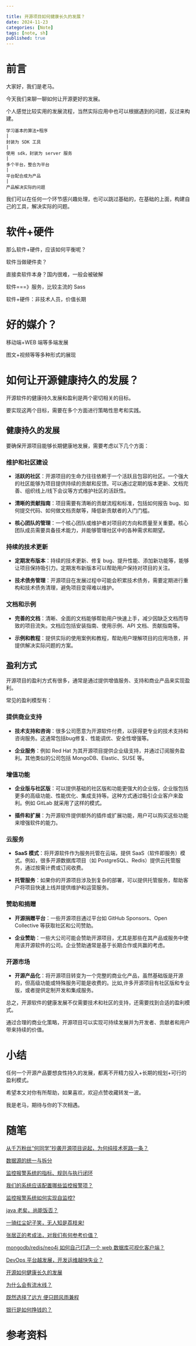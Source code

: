 ```yaml
---

title: 开源项目如何健康长久的发展？
date: 2024-11-23
categories: [Note]
tags: [note, sh]
published: true
---
```




# 前言

大家好，我们是老马。

今天我们来聊一聊如何让开源更好的发展。

个人感觉比较实用的发展流程，当然实际应用中也可以根据遇到的问题，反过来构建。

```
学习基本的算法+程序
|
封装为 SDK 工具
|
使用 sdk，封装为 server 服务
|
多个平台，整合为平台
|
平台配合成为产品
|
产品解决实际的问题
```

我们可以在任何一个环节感兴趣处理，也可以跳过基础的，在基础的上面，构建自己的工具，解决实际的问题。

# 软件+硬件

那么软件+硬件，应该如何平衡呢？

软件当做硬件卖？

直接卖软件本身？国内很难，一般会被破解

软件===》服务，比较主流的 Sass

软件+硬件：非技术人员，价值长期

# 好的媒介？

移动端+WEB 端等多端发展

图文+视频等等多种形式的展现

# 如何让开源健康持久的发展？

开源软件的健康持久发展和盈利是两个密切相关的目标。

要实现这两个目标，需要在多个方面进行策略性思考和实践。

## 健康持久的发展

要确保开源项目能够长期健康地发展，需要考虑以下几个方面：

### 维护和社区建设

- **活跃的社区**：开源项目的生命力往往依赖于一个活跃且包容的社区。一个强大的社区能够为项目提供持续的贡献和反馈。可以通过定期的版本更新、文档完善、组织线上/线下会议等方式维护社区的活跃性。

- **清晰的贡献指南**：项目需要有清晰的贡献流程和标准，包括如何报告 bug、如何提交代码、如何做文档贡献等，降低新贡献者的入门门槛。

- **核心团队的管理**：一个核心团队或维护者对项目的方向和质量至关重要。核心团队成员需要具备技术能力，并能够管理社区中的各种需求和期望。

### 持续的技术更新

- **定期发布版本**：持续的技术更新、修复 bug、提升性能、添加新功能等，能够让项目保持吸引力。定期发布新版本可以帮助用户保持对项目的关注。

- **技术债务管理**：开源项目在发展过程中可能会积累技术债务，需要定期进行重构和技术债务清理，避免项目变得难以维护。

### 文档和示例

- **完善的文档**：清晰、全面的文档能够帮助用户快速上手，减少因缺乏文档而导致的项目流失。文档应包括安装指南、使用示例、API 文档、贡献指南等。

- **示例和教程**：提供实际的使用案例和教程，帮助用户理解项目的应用场景，并提供解决实际问题的方案。

##  盈利方式

开源项目的盈利方式有很多，通常是通过提供增值服务、支持和商业产品来实现盈利。

常见的盈利模型有：

### 提供商业支持

- **技术支持和咨询**：很多公司愿意为开源软件付费，以获得更专业的技术支持和咨询服务。这通常包括bug修复、性能调优、安全性增强等。

- **企业服务**：例如 Red Hat 为其开源项目提供企业级支持，并通过订阅服务盈利。其他类似的公司包括 MongoDB、Elastic、SUSE 等。

### 增值功能

- **企业版与社区版**：可以提供基础的社区版和功能更强大的企业版，企业版包括更多的高级功能、性能优化、集成支持等。这种方式通过吸引企业客户来盈利。例如 GitLab 就采用了这样的模式。

- **插件和扩展**：为开源软件提供额外的插件或扩展功能，用户可以购买这些功能来增强软件的能力。

### 云服务

- **SaaS 模式**：将开源软件作为服务托管在云端，提供 SaaS（软件即服务）模式。例如，很多开源数据库项目（如 PostgreSQL、Redis）提供云托管服务，通过按需计费或订阅收费。

- **托管服务**：如果你的开源项目涉及到复杂的部署，可以提供托管服务，帮助客户将项目快速上线并提供维护和运营服务。

### 赞助和捐赠

- **开源捐赠平台**：一些开源项目通过平台如 GitHub Sponsors、Open Collective 等获取社区和公司赞助。

- **企业赞助**：一些大公司可能会赞助开源项目，尤其是那些在其产品或服务中使用该开源软件的公司。企业赞助通常是基于长期合作或共赢的考虑。

### 开源市场

- **开源产品化**：将开源项目转变为一个完整的商业化产品，虽然基础版是开源的，但高级功能或特殊服务可能是收费的。比如,许多开源项目有社区版和专业版，或者提供定制开发和集成服务。

总之，开源软件的健康发展不仅需要技术和社区的支持，还需要找到合适的盈利模式。

通过合理的商业化策略，开源项目可以实现可持续发展并为开发者、贡献者和用户带来持续的价值。

# 小结

任何一个开源产品要想良性持久的发展，都离不开精力投入+长期的规划+可行的盈利模式。

希望本文对你有所帮助，如果喜欢，欢迎点赞收藏转发一波。

我是老马，期待与你的下次相遇。

# 随笔

[从千万粉丝“何同学”抄袭开源项目说起，为何纯技术死路一条？](https://houbb.github.io/2024/11/22/note-02-he-tech)

[数据源的统一与拆分](https://houbb.github.io/2024/11/22/note-03-split-apache-calcite)

[监控报警系统的指标、规则与执行闭环](https://houbb.github.io/2024/11/22/note-04-indicator-rule-execute-mearurement)

[我们的系统应该配置哪些监控报警项？](https://houbb.github.io/2024/11/22/note-04-indicator-rule-items)

[监控报警系统如何实现自监控?](https://houbb.github.io/2024/11/22/note-04-indicator-rule-items-self-monitor)

[java 老矣，尚能饭否？](https://houbb.github.io/2024/11/22/note-05-is-java-so-old)

[一骑红尘妃子笑，无人知是荔枝来!](https://houbb.github.io/2024/11/22/note-06-lizhi)

[张居正的考成法，对我们有何参考价值？](https://houbb.github.io/2024/11/22/note-07-zhangjuzheng-kaochengfa)

[mongodb/redis/neo4j 如何自己打造一个 web 数据库可视化客户端？](https://houbb.github.io/2024/11/22/note-08-visual)

[DevOps 平台越发展，开发运维越快失业？](https://houbb.github.io/2024/11/22/note-09-devops-how-to-go)

[开源如何健康长久的发展](https://houbb.github.io/2024/11/22/note-10-opensource-way)

[为什么会有流水线？](https://houbb.github.io/2024/11/22/note-11-pipeline)

[既然选择了远方 便只顾风雨兼程](https://houbb.github.io/2024/11/22/note-12-positive-negative)

[银行是如何挣钱的？](https://houbb.github.io/2024/11/22/note-13-bank-profit)

# 参考资料

